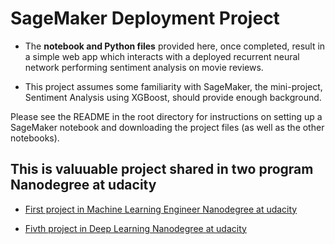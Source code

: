 








# SageMaker Deployment Project



 - The **notebook and Python files**  provided here, once completed, result in a simple web app which interacts with a deployed recurrent neural network performing sentiment analysis on movie reviews. 



 - This project assumes some familiarity with SageMaker, the mini-project, Sentiment Analysis using XGBoost, should provide enough background.



Please see the README in the root directory for instructions on setting up a SageMaker notebook and downloading the project files (as well as the other notebooks).





## This is valuuable project shared in two program Nanodegree  at udacity 

 - [First project  in Machine Learning Engineer Nanodegree at udacity](https://user-images.githubusercontent.com/36210723/93692509-e7730980-fafc-11ea-9dbc-b9f00ac7b37d.png)
 
 
 -  [Fivth  project  in Deep Learning Nanodegree at udacity](https://review.udacity.com/?utm_campaign=ret_000_auto_ndxxx_submission-reviewed&utm_source=blueshift&utm_medium=email&utm_content=reviewsapp-submission-reviewed&bsft_clkid=f580b252-f1bf-49dc-9bcc-3b486df56bab&bsft_uid=00de2879-837f-441d-951a-23c93505cbff&bsft_mid=39f4d907-c8af-497f-8be4-7a355b5e9691&bsft_eid=6f154690-7543-4582-9be7-e397af208dbd&bsft_txnid=b6412713-dd84-4d6d-b505-c22478c60ff3&bsft_mime_type=html&bsft_ek=2020-09-18T15%3A10%3A29Z&bsft_aaid=affd8710-61ff-4001-baca-1d4a7303381d#!/reviews/2517398)
